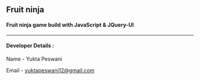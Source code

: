 ## Fruit ninja

#### Fruit ninja game build with JavaScript & JQuery-UI

***
#### Developer Details :

Name - Yukta Peswani

Email - yuktapeswani12@gmail.com
